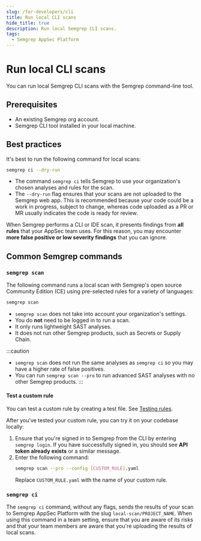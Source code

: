 ```yaml
---
slug: /for-developers/cli
title: Run local CLI scans
hide_title: true
description: Run local Semgrep CLI scans.
tags:
  - Semgrep AppSec Platform
---
```


# Run local CLI scans

You can run local Semgrep CLI scans with the Semgrep command-line tool.

## Prerequisites

- An existing Semgrep org account.
- Semgrep CLI tool installed in your local machine.

## Best practices

It's best to run the following command for local scans:

```bash
semgrep ci --dry-run
```

- The command `semgrep ci` tells Semgrep to use your organization's chosen analyses and rules for the scan.
- The `--dry-run` flag ensures that your scans are not uploaded to the Semgrep web app. This is recommended because your code could be a work in progress, subject to change, whereas code uploaded as a PR or MR usually indicates the code is ready for review. 

When Semgrep performs a CLI or IDE scan, it presents findings from **all rules** that your AppSec team uses. For this reason, you may encounter **more false positive or low severity findings** that you can ignore.

## Common Semgrep commands

### `semgrep scan`

The following command runs a local scan with Semgrep's open source Community Edition (CE) using pre-selected rules for a variety of languages:

```bash
semgrep scan
```
- `semgrep scan` does not take into account your organization's settings.
- You do **not** need to be logged in to run a scan.
- It only runs lightweight SAST analyses.
- It does not run other Semgrep products, such as Secrets or Supply Chain. 

:::caution
- `semgrep scan` does not run the same analyses as `semgrep ci` so you may have a higher rate of false positives.
- You can run `semgrep scan --pro` to run advanced SAST analyses with no other Semgrep products.
:::

#### Test a custom rule

You can test a custom rule by creating a test file. See [Testing rules](/writing-rules/testing-rules). 

After you've tested your custom rule, you can try it on your codebase locally:

1. Ensure that you're signed in to Semgrep from the CLI by entering `semgrep login`. If you have successfully signed in, you should see **API token already exists** or a similar message.
1. Enter the following command:
    ```bash
    semgrep scan --pro --config [CUSTOM_RULE].yaml
    ```
    Replace `CUSTOM_RULE.yaml` with the name of your custom rule.

### `semgrep ci`

The `semgrep ci` command, without any flags, sends the results of your scan to Semgrep AppSec Platform with the slug `local-scan/PROJECT_NAME`. When using this command in a team setting, ensure that you are aware of its risks and that your team members are aware that you're uploading the results of local scans.
